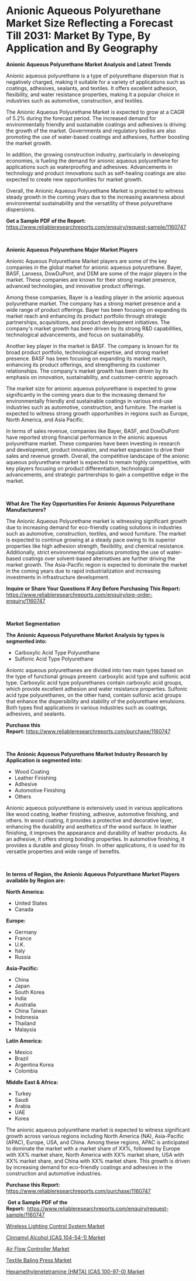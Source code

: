 <p><h1>Anionic Aqueous Polyurethane Market Size Reflecting a Forecast Till 2031: Market By Type, By Application and By Geography</h1></p><p><strong>Anionic Aqueous Polyurethane Market Analysis and Latest Trends</strong></p>
<p><p>Anionic aqueous polyurethane is a type of polyurethane dispersion that is negatively charged, making it suitable for a variety of applications such as coatings, adhesives, sealants, and textiles. It offers excellent adhesion, flexibility, and water resistance properties, making it a popular choice in industries such as automotive, construction, and textiles.</p><p>The Anionic Aqueous Polyurethane Market is expected to grow at a CAGR of 5.2% during the forecast period. The increased demand for environmentally friendly and sustainable coatings and adhesives is driving the growth of the market. Governments and regulatory bodies are also promoting the use of water-based coatings and adhesives, further boosting the market growth.</p><p>In addition, the growing construction industry, particularly in developing economies, is fueling the demand for anionic aqueous polyurethane for applications such as waterproofing and adhesives. Advancements in technology and product innovations such as self-healing coatings are also expected to create new opportunities for market growth.</p><p>Overall, the Anionic Aqueous Polyurethane Market is projected to witness steady growth in the coming years due to the increasing awareness about environmental sustainability and the versatility of these polyurethane dispersions.</p></p>
<p><strong>Get a Sample PDF of the Report:&nbsp;</strong> <a href="https://www.reliableresearchreports.com/enquiry/request-sample/1160747">https://www.reliableresearchreports.com/enquiry/request-sample/1160747</a></p>
<p>&nbsp;</p>
<p><strong>Anionic Aqueous Polyurethane Major Market Players</strong></p>
<p><p>Anionic Aqueous Polyurethane Market players are some of the key companies in the global market for anionic aqueous polyurethane. Bayer, BASF, Lanxess, DowDuPont, and DSM are some of the major players in the market. These companies are known for their strong market presence, advanced technologies, and innovative product offerings.</p><p>Among these companies, Bayer is a leading player in the anionic aqueous polyurethane market. The company has a strong market presence and a wide range of product offerings. Bayer has been focusing on expanding its market reach and enhancing its product portfolio through strategic partnerships, acquisitions, and product development initiatives. The company's market growth has been driven by its strong R&D capabilities, technological advancements, and focus on sustainability.</p><p>Another key player in the market is BASF. The company is known for its broad product portfolio, technological expertise, and strong market presence. BASF has been focusing on expanding its market reach, enhancing its product offerings, and strengthening its customer relationships. The company's market growth has been driven by its emphasis on innovation, sustainability, and customer-centric approach.</p><p>The market size for anionic aqueous polyurethane is expected to grow significantly in the coming years due to the increasing demand for environmentally friendly and sustainable coatings in various end-use industries such as automotive, construction, and furniture. The market is expected to witness strong growth opportunities in regions such as Europe, North America, and Asia Pacific.</p><p>In terms of sales revenue, companies like Bayer, BASF, and DowDuPont have reported strong financial performance in the anionic aqueous polyurethane market. These companies have been investing in research and development, product innovation, and market expansion to drive their sales and revenue growth. Overall, the competitive landscape of the anionic aqueous polyurethane market is expected to remain highly competitive, with key players focusing on product differentiation, technological advancements, and strategic partnerships to gain a competitive edge in the market.</p></p>
<p>&nbsp;</p>
<p><strong>What Are The Key Opportunities For Anionic Aqueous Polyurethane Manufacturers?</strong></p>
<p><p>The Anionic Aqueous Polyurethane market is witnessing significant growth due to increasing demand for eco-friendly coating solutions in industries such as automotive, construction, textiles, and wood furniture. The market is expected to continue growing at a steady pace owing to its superior properties like high adhesion strength, flexibility, and chemical resistance. Additionally, strict environmental regulations promoting the use of water-based coatings over solvent-based alternatives are further driving the market growth. The Asia-Pacific region is expected to dominate the market in the coming years due to rapid industrialization and increasing investments in infrastructure development.</p></p>
<p><strong>Inquire or Share Your Questions If Any Before Purchasing This Report:</strong> <a href="https://www.reliableresearchreports.com/enquiry/pre-order-enquiry/1160747">https://www.reliableresearchreports.com/enquiry/pre-order-enquiry/1160747</a></p>
<p>&nbsp;</p>
<p><strong>Market Segmentation</strong></p>
<p><strong>The Anionic Aqueous Polyurethane Market Analysis by types is segmented into:</strong></p>
<p><ul><li>Carboxylic Acid Type Polyurethane</li><li>Sulfonic Acid Type Polyurethane</li></ul></p>
<p><p>Anionic aqueous polyurethanes are divided into two main types based on the type of functional groups present: carboxylic acid type and sulfonic acid type. Carboxylic acid type polyurethanes contain carboxylic acid groups, which provide excellent adhesion and water resistance properties. Sulfonic acid type polyurethanes, on the other hand, contain sulfonic acid groups that enhance the dispersibility and stability of the polyurethane emulsions. Both types find applications in various industries such as coatings, adhesives, and sealants.</p></p>
<p><strong>Purchase this Report:&nbsp;</strong><a href="https://www.reliableresearchreports.com/purchase/1160747">https://www.reliableresearchreports.com/purchase/1160747</a></p>
<p>&nbsp;</p>
<p><strong>The Anionic Aqueous Polyurethane Market Industry Research by Application is segmented into:</strong></p>
<p><ul><li>Wood Coating</li><li>Leather Finishing</li><li>Adhesive</li><li>Automotive Finishing</li><li>Others</li></ul></p>
<p><p>Anionic aqueous polyurethane is extensively used in various applications like wood coating, leather finishing, adhesive, automotive finishing, and others. In wood coating, it provides a protective and decorative layer, enhancing the durability and aesthetics of the wood surface. In leather finishing, it improves the appearance and durability of leather products. As an adhesive, it offers strong bonding properties. In automotive finishing, it provides a durable and glossy finish. In other applications, it is used for its versatile properties and wide range of benefits.</p></p>
<p>&nbsp;</p>
<p><strong>In terms of Region, the Anionic Aqueous Polyurethane Market Players available by Region are:</strong></p>
<p>
    <p> <strong> North America: </strong>
        <ul>
            <li>United States</li>
            <li>Canada</li>
        </ul>
        </p> 
    <p> <strong> Europe: </strong>
        <ul>
            <li>Germany</li>
            <li>France</li>
            <li>U.K.</li>
            <li>Italy</li>
            <li>Russia</li>
        </ul>
        </p> 
    <p> <strong> Asia-Pacific: </strong>
        <ul>
            <li>China</li>
            <li>Japan</li>
            <li>South Korea</li>
            <li>India</li>
            <li>Australia</li>
            <li>China Taiwan</li>
            <li>Indonesia</li>
            <li>Thailand</li>
            <li>Malaysia</li>
        </ul>
        </p> 
    <p> <strong> Latin America: </strong>
        <ul>
            <li>Mexico</li>
            <li>Brazil</li>
            <li>Argentina Korea</li>
            <li>Colombia</li>
        </ul>
        </p> 
    <p> <strong> Middle East & Africa: </strong>
        <ul>
            <li>Turkey</li>
            <li>Saudi</li>
            <li>Arabia</li>
            <li>UAE</li>
            <li>Korea</li>
        </ul>
    </p>
    </p>
<p><p>The anionic aqueous polyurethane market is expected to witness significant growth across various regions including North America (NA), Asia-Pacific (APAC), Europe, USA, and China. Among these regions, APAC is anticipated to dominate the market with a market share of XX%, followed by Europe with XX% market share, North America with XX% market share, USA with XX% market share, and China with XX% market share. This growth is driven by increasing demand for eco-friendly coatings and adhesives in the construction and automotive industries.</p></p>
<p><strong>Purchase this Report: </strong><a href="https://www.reliableresearchreports.com/purchase/1160747">https://www.reliableresearchreports.com/purchase/1160747</a></p>
<p>&nbsp;<strong>Get a Sample PDF of the Report:&nbsp;&nbsp;</strong><a href="https://www.reliableresearchreports.com/enquiry/request-sample/1160747">https://www.reliableresearchreports.com/enquiry/request-sample/1160747</a></p>
<p><strong></strong></p>
<p><p><a href="https://medium.com/p/69d3e77f3a7c/edit">Wireless Lighting Control System Market</a></p><p><a href="https://github.com/rahu1502/Market-Research-Report-List-2/blob/main/cinnamyl-alcohol-cas-104-54-1-market.md">Cinnamyl Alcohol (CAS 104-54-1) Market</a></p><p><a href="https://medium.com/p/9eae51349062/edit">Air Flow Controller Market</a></p><p><a href="https://medium.com/p/d58dbef86b0c/edit">Textile Baling Press Market</a></p><p><a href="https://github.com/santosh758595/Market-Research-Report-List-3/blob/main/hexamethylenetetramine-hmta-cas-100-97-0-market.md">Hexamethylenetetramine (HMTA) (CAS 100-97-0) Market</a></p></p>
